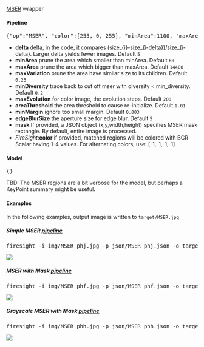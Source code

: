 [MSER](http://docs.opencv.org/modules/features2d/doc/feature_detection_and_description.html#mser) wrapper

#### Pipeline
<pre>{"op":"MSER", "color":[255, 0, 255], "minArea":1100, "maxArea":1200}</pre>

* **delta** delta, in the code, it compares (size_{i}-size_{i-delta})/size_{i-delta}. Larger delta yields fewer images. Default `5`
* **minArea** prune the area which smaller than minArea. Default `60`
* **maxArea** prune the area which bigger than maxArea. Default `14400`
* **maxVariation** prune the area have simliar size to its children. Default `0.25`
* **minDiversity** trace back to cut off mser with diversity < min_diversity. Default `0.2`
* **maxEvolution** for color image, the evolution steps. Default `200`
* **areaThreshold** the area threshold to cause re-initialize. Default `1.01`
* **minMargin** ignore too small margin. Default `0.003`
* **edgeBlurSize** the aperture size for edge blur. Default `5`
* **mask** If provided, a JSON object (x,y,width,height) specifies MSER mask rectangle. By default, entire image is processed. 
* _FireSight_:**color** if provided, matched regions will be colored with BGR Scalar having 1-4 values. For alternating colors, use: [-1,-1,-1,-1]

#### Model
<pre>{}</pre>
TBD: The MSER regions are a bit verbose for the model, but perhaps a KeyPoint summary might be useful.

#### Examples
In the following examples, output image is written to `target/MSER.jpg`

##### Simple MSER [pipeline](https://github.com/firepick1/FireSight/blob/master/json/MSER_phj.json)
<pre>firesight -i img/MSER_phj.jpg -p json/MSER_phj.json -o target/MSER.jpg</pre>

<img src="https://github.com/firepick1/FireSight/blob/master/img/MSER_phj.jpg?raw=true">

##### MSER with Mask [pipeline](https://github.com/firepick1/FireSight/blob/master/json/MSER_phf.json)
<pre>firesight -i img/MSER_phf.jpg -p json/MSER_phf.json -o target/MSER.jpg</pre>
<img src="https://github.com/firepick1/FireSight/blob/master/img/MSER_phf.jpg?raw=true">

##### Grayscale MSER with Mask [pipeline](https://github.com/firepick1/FireSight/blob/master/json/MSER_phh.json)
<pre>firesight -i img/MSER_phh.jpg -p json/MSER_phh.json -o target/MSER.jpg</pre>
<img src="https://github.com/firepick1/FireSight/blob/master/img/MSER_phh.jpg?raw=true">